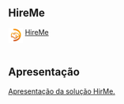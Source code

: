 ## HireMe

<div> 
            <img align="top"  height="30px" width="30px" src="img/handshake_transparente.png">
            <a href="">HireMe</a>
</div><br>

## Apresentação

<a href="../presentation/"> Apresentação da solução HirMe.</a>


